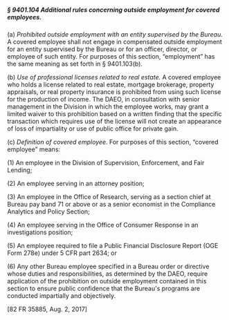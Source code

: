 ##### § 9401.104 Additional rules concerning outside employment for covered employees. #####

(a) *Prohibited outside employment with an entity supervised by the Bureau.* A covered employee shall not engage in compensated outside employment for an entity supervised by the Bureau or for an officer, director, or employee of such entity. For purposes of this section, “employment” has the same meaning as set forth in § 9401.103(b).

(b) *Use of professional licenses related to real estate.* A covered employee who holds a license related to real estate, mortgage brokerage, property appraisals, or real property insurance is prohibited from using such license for the production of income. The DAEO, in consultation with senior management in the Division in which the employee works, may grant a limited waiver to this prohibition based on a written finding that the specific transaction which requires use of the license will not create an appearance of loss of impartiality or use of public office for private gain.

(c) *Definition of covered employee.* For purposes of this section, “covered employee” means:

(1) An employee in the Division of Supervision, Enforcement, and Fair Lending;

(2) An employee serving in an attorney position;

(3) An employee in the Office of Research, serving as a section chief at Bureau pay band 71 or above or as a senior economist in the Compliance Analytics and Policy Section;

(4) An employee serving in the Office of Consumer Response in an investigations position;

(5) An employee required to file a Public Financial Disclosure Report (OGE Form 278e) under 5 CFR part 2634; or

(6) Any other Bureau employee specified in a Bureau order or directive whose duties and responsibilities, as determined by the DAEO, require application of the prohibition on outside employment contained in this section to ensure public confidence that the Bureau's programs are conducted impartially and objectively.

[82 FR 35885, Aug. 2, 2017]